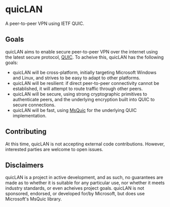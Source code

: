 # quicLAN

A peer-to-peer VPN using IETF QUIC.

## Goals
quicLAN aims to enable secure peer-to-peer VPN over the internet using the latest secure protocol, [QUIC](https://quicwg.org/). To acheive this, quicLAN has the following goals:
- quicLAN will be cross-platform, initially targeting Microsoft Windows and Linux, and strives to be easy to adapt to other platforms.
- quicLAN will be resilient: if direct peer-to-peer connectivity cannot be established, it will attempt to route traffic through other peers.
- quicLAN will be secure, using strong cryptographic primitives to authenticate peers, and the underlying encryption built into QUIC to secure connections.
- quicLAN will be fast, using [MsQuic](https://github.com/Microsoft/msquic) for the underlying QUIC implementation.

## Contributing
At this time, quicLAN is not accepting external code contributions. However, interested parties are welcome to open issues.

## Disclaimers
quicLAN is a project in active development, and as such, no guarantees are made as to whether it is suitable for any particular use, nor whether it meets industry standards, or even acheives project goals.
quicLAN is not sponsored, endorsed, or developed for/by Microsoft, but does use Microsoft's MsQuic library.
